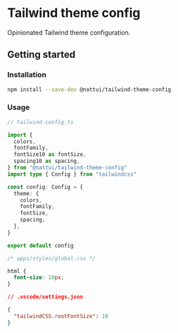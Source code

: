 # Tailwind theme config

Opinionated Tailwind theme configuration.

## Getting started

### Installation

```bash
npm install --save-dev @nattui/tailwind-theme-config
```

### Usage

```typescript
// tailwind.config.ts

import {
  colors,
  fontFamily,
  fontSize10 as fontSize,
  spacing10 as spacing,
} from "@nattui/tailwind-theme-config"
import type { Config } from "tailwindcss"

const config: Config = {
  theme: {
    colors,
    fontFamily,
    fontSize,
    spacing,
  },
}

export default config
```

```css
/* apps/styles/global.css */

html {
  font-size: 10px;
}
```

```json
// .vscode/settings.json

{
  "tailwindCSS.rootFontSize": 10
}
```
